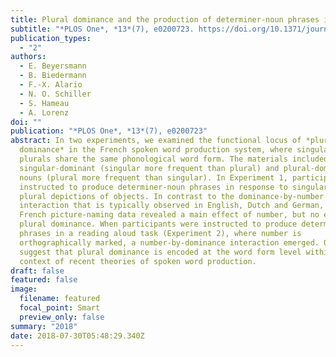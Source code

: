```yaml
---
title: Plural dominance and the production of determiner-noun phrases in French
subtitle: "*PLOS One*, *13*(7), e0200723. https://doi.org/10.1371/journal.pone.0200723"
publication_types:
  - "2"
authors:
  - E. Beyersmann
  - B. Biedermann
  - F.-X. Alario
  - N. O. Schiller
  - S. Hameau
  - A. Lorenz
doi: ""
publication: "*PLOS One*, *13*(7), e0200723"
abstract: In two experiments, we examined the functional locus of *plural
  dominance* in the French spoken word production system, where singulars and
  plurals share the same phonological word form. The materials included
  singular-dominant (singular more frequent than plural) and plural-dominant
  nouns (plural more frequent than singular). In Experiment 1, participants were
  instructed to produce determiner-noun phrases in response to singular and
  plural depictions of objects. In contrast to the dominance-by-number
  interaction that is typically observed in English, Dutch and German, the
  French picture-naming data revealed a main effect of number, but no effect of
  plural dominance. When participants were instructed to produce determiner-noun
  phrases in a reading aloud task (Experiment 2), where number is
  orthographically marked, a number-by-dominance interaction emerged. Our data
  suggest that plural dominance is encoded at the word form level within the
  context of recent theories of spoken word production.
draft: false
featured: false
image:
  filename: featured
  focal_point: Smart
  preview_only: false
summary: "2018"
date: 2018-07-30T05:48:29.340Z
---
```

